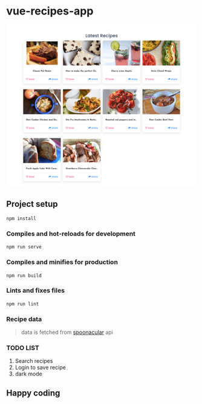 # vue-recipes-app

<img src="./screenshot.png" alt="screenshot" />

## Project setup

```
npm install
```

### Compiles and hot-reloads for development

```
npm run serve
```

### Compiles and minifies for production

```
npm run build
```

### Lints and fixes files

```
npm run lint
```

### Recipe data

> data is fetched from <a href="https://spoonacular.com/food-api/">spoonacular</a> api

### TODO LIST
1. Search recipes
1. Login to save recipe
1. dark mode


## Happy coding
